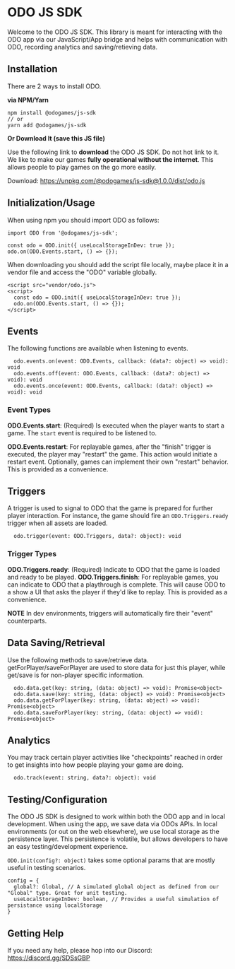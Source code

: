 # ODO JS SDK

Welcome to the ODO JS SDK. This library is meant for interacting with the ODO app via our JavaScript/App bridge and helps with communication with ODO, recording analytics and saving/retieving data.

## Installation

There are 2 ways to install ODO. 

**via NPM/Yarn**

```
npm install @odogames/js-sdk
// or
yarn add @odogames/js-sdk
```

**Or Download It (save this JS file)**

Use the following link to **download** the ODO JS SDK. Do not hot link to it. We like to make our games **fully operational without the internet**. This allows people to play games on the go more easily.

Download: https://unpkg.com/@odogames/js-sdk@1.0.0/dist/odo.js

## Initialization/Usage

When using npm you should import ODO as follows:

```
import ODO from '@odogames/js-sdk';

const odo = ODO.init({ useLocalStorageInDev: true });
odo.on(ODO.Events.start, () => {});
```

When downloading you should add the script file locally, maybe place it in a vendor file and access the "ODO" variable globally.

```
<script src="vendor/odo.js">
<script>
  const odo = ODO.init({ useLocalStorageInDev: true });
  odo.on(ODO.Events.start, () => {});
</script>
```

## Events

The following functions are available when listening to events.

```
  odo.events.on(event: ODO.Events, callback: (data?: object) => void): void
  odo.events.off(event: ODO.Events, callback: (data?: object) => void): void
  odo.events.once(event: ODO.Events, callback: (data?: object) => void): void
```

### Event Types

**ODO.Events.start**: (Required) Is executed when the player wants to start a game. The `start` event is required to be listened to.

**ODO.Events.restart**: For replayable games, after the "finish" trigger is executed, the player may "restart" the game. This action would initiate a restart event. Optionally, games can implement their own "restart" behavior. This is provided as a convenience.

## Triggers

A trigger is used to signal to ODO that the game is prepared for further player interaction. For instance, the game should fire an `ODO.Triggers.ready` trigger when all assets are loaded.

```
  odo.trigger(event: ODO.Triggers, data?: object): void
```

### Trigger Types

**ODO.Triggers.ready**: (Required) Indicate to ODO that the game is loaded and ready to be played.
**ODO.Triggers.finish**: For replayable games, you can indicate to ODO that a playthrough is complete. This will cause ODO to a show a UI that asks the player if they'd like to replay. This is provided as a convenience.

**NOTE** In dev environments, triggers will automatically fire their "event" counterparts.

## Data Saving/Retrieval

Use the following methods to save/retrieve data. getForPlayer/saveForPlayer are used to store data for just this player, while get/save is for non-player specific information.

```
  odo.data.get(key: string, (data: object) => void): Promise<object>
  odo.data.save(key: string, (data: object) => void): Promise<object>
  odo.data.getForPlayer(key: string, (data: object) => void): Promise<object>
  odo.data.saveForPlayer(key: string, (data: object) => void): Promise<object>
```

## Analytics

You may track certain player activities like "checkpoints" reached in order to get insights into how people playing your game are doing.

```
  odo.track(event: string, data?: object): void
```

## Testing/Configuration

The ODO JS SDK is designed to work within both the ODO app and in local development. When using the app, we save data via ODOs APIs. In local environments (or out on the web elsewhere), we use local storage as the persistence layer. This persistence is volatile, but allows developers to have an easy testing/development experience.

`ODO.init(config?: object)` takes some optional params that are mostly useful in testing scenarios.

```
config = {
  global?: Global, // A simulated global object as defined from our "Global" type. Great for unit testing.
  useLocalStorageInDev: boolean, // Provides a useful simulation of persistance using localStorage
}
```

## Getting Help

If you need any help, please hop into our Discord: https://discord.gg/SDSsGBP
